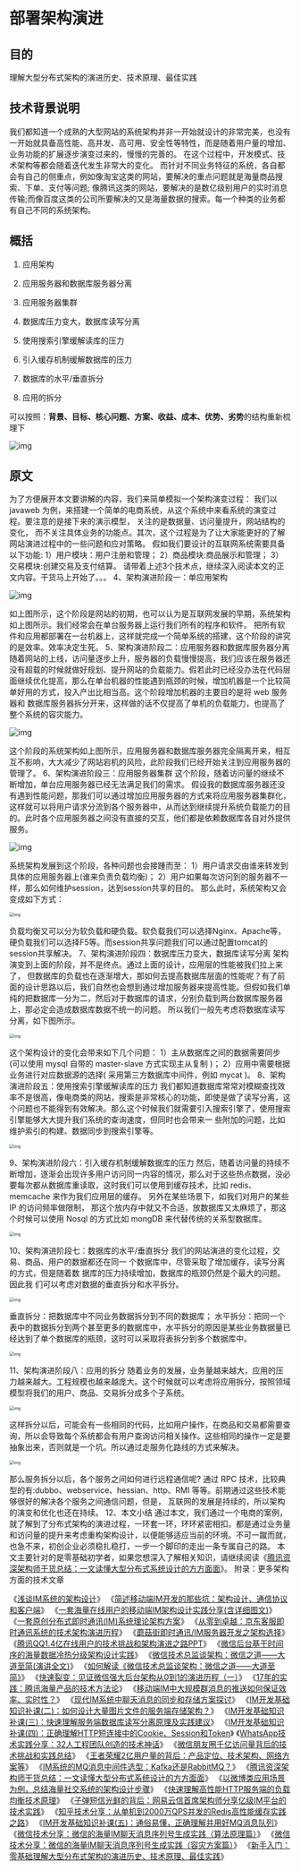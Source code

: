 # 部署架构演进

## 目的

 理解大型分布式架构的演进历史、技术原理、最佳实践
## 技术背景说明
我们都知道一个成熟的大型网站的系统架构并非一开始就设计的非常完美，也没有一开始就具备高性能、高并发、高可用、安全性等特性，而是随着用户量的增加、业务功能的扩展逐步演变过来的，慢慢的完善的。 在这个过程中，开发模式、技术架构等都会随着迭代发生非常大的变化。 而针对不同业务特征的系统，各自都会有自己的侧重点，例如像淘宝这类的网站，要解决的重点问题就是海量商品搜索、下单、支付等问题; 像腾讯这类的网站，要解决的是数亿级别用户的实时消息传输;而像百度这类的公司所要解决的又是海量数据的搜索。每一个种类的业务都有自己不同的系统架构。

## 概括

1. 应用架构
2. 应用服务器和数据库服务器分离
3. 应用服务器集群

4. 数据库压力变大，数据库读写分离
5. 使用搜索引擎缓解读库的压力
6. 引入缓存机制缓解数据库的压力
7. 数据库的水平/垂直拆分
8. 应用的拆分

可以按照：**背景、目标、核心问题、方案、收益、成本、优势、劣势**的结构重新梳理下

![img](../../../../../../images/ar/ar0.png)

## 原文

为了方便展开本文要讲解的内容，我们来简单模拟一个架构演变过程： 我们以 javaweb 为例，来搭建一个简单的电商系统，从这个系统中来看系统的演变过程。要注意的是接下来的演示模型， 关注的是数据量、访问量提升，网站结构的变化， 而不关注具体业务的功能点。其次，这个过程是为了让大家能更好的了解网站演进过程中的一些问题和应对策略。
假如我们要设计的互联网系统需要具备以下功能:
1）用户模块：用户注册和管理；
2）商品模块:商品展示和管理；
3）交易模块:创建交易及支付结算。
请带着上述3个技术点，继续深入阅读本文的正文内容。干货马上开始了。。。
4、架构演进阶段一：单应用架构

![img](../../../../../../images/ar/ar1.webp)


如上图所示，这个阶段是网站的初期，也可以认为是互联网发展的早期，系统架构如上图所示。我们经常会在单台服务器上运行我们所有的程序和软件。 把所有软件和应用都部署在一台机器上，这样就完成一个简单系统的搭建，这个阶段的讲究的是效率。效率决定生死。
5、架构演进阶段二：应用服务器和数据库服务器分离
随着网站的上线，访问量逐步上升，服务器的负载慢慢提高，我们应该在服务器还没有超载的时候就做好规划、提升网站的负载能力。假若此时已经没办法在代码层面继续优化提高，那么在单台机器的性能遇到瓶颈的时候，增加机器是一个比较简单好用的方式，投入产出比相当高。这个阶段增加机器的主要目的是将 web 服务器和 数据库服务器拆分开来，这样做的话不仅提高了单机的负载能力，也提高了整个系统的容灾能力。

![img](../../../../../../images/ar/ar2.webp)

这个阶段的系统架构如上图所示，应用服务器和数据库服务器完全隔离开来，相互互不影响，大大减少了网站宕机的风险，此阶段我们已经开始关注到应用服务器的管理了。
6、架构演进阶段三：应用服务器集群
这个阶段，随着访问量的继续不断增加，单台应用服务器已经无法满足我们的需求。 假设我的数据库服务器还没有遇到性能问题，那我们可以通过增加应用服务器的方式来将应用服务器集群化，这样就可以将用户请求分流到各个服务器中，从而达到继续提升系统负载能力的目的。此时各个应用服务器之间没有直接的交互，他们都是依赖数据库各自对外提供服务。

![img](../../../../../../images/ar/ar3.webp)

系统架构发展到这个阶段，各种问题也会接踵而至：
1）用户请求交由谁来转发到具体的应用服务器上(谁来负责负载均衡)；
2）用户如果每次访问到的服务器不一样，那么如何维护session，达到session共享的目的。
那么此时，系统架构又会变成如下方式：

<img src="../../../../../../images/ar/ar4.webp" alt="img" style="zoom:50%;" />

负载均衡又可以分为软负载和硬负载。软负载我们可以选择Nginx、Apache等，硬负载我们可以选择F5等。而session共享问题我们可以通过配置tomcat的session共享解决。
7、架构演进阶段四：数据库压力变大，数据库读写分离
架构演变到上面的阶段，并不是终点。通过上面的设计，应用层的性能被我们拉上来了， 但数据库的负载也在逐渐增大，那如何去提高数据库层面的性能呢？有了前面的设计思路以后，我们自然也会想到通过增加服务器来提高性能。但假如我们单纯的把数据库一分为二，然后对于数据库的请求，分别负载到两台数据库服务器上，那必定会造成数据库数据不统一的问题。
所以我们一般先考虑将数据库读写分离，如下图所示。

<img src="../../../../../../images/ar/ar5.webp" alt="img" style="zoom:50%;" />

这个架构设计的变化会带来如下几个问题：
1）主从数据库之间的数据需要同步(可以使用 mysql 自带的 master-slave 方式实现主从复制 )；
2）应用中需要根据业务进行对应数据源的选择( 采用第三方数据库中间件，例如 mycat )。
8、架构演进阶段五：使用搜索引擎缓解读库的压力
我们都知道数据库常常对模糊查找效率不是很高，像电商类的网站，搜索是非常核心的功能，即使是做了读写分离，这个问题也不能得到有效解决。那么这个时候我们就需要引入搜索引擎了，使用搜索引擎能够大大提升我们系统的查询速度，但同时也会带来一 些附加的问题，比如维护索引的构建、数据同步到搜索引擎等。

<img src="../../../../../../images/ar/ar6.webp" alt="img" style="zoom:50%;" />

9、架构演进阶段六：引入缓存机制缓解数据库的压力
然后，随着访问量的持续不断增加，逐渐会出现许多用户访问同一内容的情况，那么对于这些热点数据，没必要每次都从数据库重读取，这时我们可以使用到缓存技术，比如 redis、memcache 来作为我们应用层的缓存。
另外在某些场景下，如我们对用户的某些 IP 的访问频率做限制， 那这个放内存中就又不合适，放数据库又太麻烦了，那这个时候可以使用 Nosql 的方式比如 mongDB 来代替传统的关系型数据库。

<img src="../../../../../../images/ar/ar7.webp" alt="img" style="zoom:50%;" />

10、架构演进阶段七：数据库的水平/垂直拆分
我们的网站演进的变化过程，交易、商品、用户的数据都还在同一 个数据库中，尽管采取了增加缓存，读写分离的方式，但是随着数 据库的压力持续增加，数据库的瓶颈仍然是个最大的问题。因此我 们可以考虑对数据的垂直拆分和水平拆分。

<img src="../../../../../../images/ar/ar8.webp" alt="img" style="zoom:50%;" />

垂直拆分：把数据库中不同业务数据拆分到不同的数据库；
水平拆分：把同一个表中的数据拆分到两个甚至更多的数据库中，水平拆分的原因是某些业务数据量已经达到了单个数据库的瓶颈，这时可以采取将表拆分到多个数据库中。

<img src="../../../../../../images/ar/ar9.webp" alt="img" style="zoom:50%;" />

11、架构演进阶段八：应用的拆分
随着业务的发展，业务量越来越大，应用的压力越来越大。工程规模也越来越庞大。这个时候就可以考虑将应用拆分，按照领域模型将我们的用户、商品、交易拆分成多个子系统。

<img src="../../../../../../images/ar/ar10.webp" alt="img" style="zoom:50%;" />


这样拆分以后，可能会有一些相同的代码，比如用户操作，在商品和交易都需要查询，所以会导致每个系统都会有用户查询访问相关操作。这些相同的操作一定是要抽象出来，否则就是一个坑。所以通过走服务化路线的方式来解决。

<img src="../../../../../../images/ar/ar11.webp" alt="img" style="zoom:50%;" />

那么服务拆分以后，各个服务之间如何进行远程通信呢? 通过 RPC 技术，比较典型的有:dubbo、webservice、hessian、http、RMI 等等。前期通过这些技术能够很好的解决各个服务之间通信问题，但是， 互联网的发展是持续的，所以架构的演变和优化也还在持续。
12、本文小结
通过本文，我们通过一个电商的案例，就了解到了分布式架构的演进过程，一环套一环，环环紧密相扣。都是通过业务量和访问量的提升来考虑重构架构设计，以便能够适应当前的环境。不可一蹴而就，也急不来，初创企业必须稳扎稳打，一步一个脚印的走出一条专属自己的路。
本文主要针对的是零基础初学者，如果您想深入了解相关知识，请继续阅读《[腾讯资深架构师干货总结：一文读懂大型分布式系统设计的方方面面](https://link.zhihu.com/?target=http%3A//www.52im.net/thread-1811-1-1.html)》。
附录：更多架构方面的技术文章

《[浅谈IM系统的架构设计](https://link.zhihu.com/?target=http%3A//www.52im.net/thread-307-1-1.html)》
《[简述移动端IM开发的那些坑：架构设计、通信协议和客户端](https://link.zhihu.com/?target=http%3A//www.52im.net/thread-289-1-1.html)》
《[一套海量在线用户的移动端IM架构设计实践分享(含详细图文)](https://link.zhihu.com/?target=http%3A//www.52im.net/thread-812-1-1.html)》
《[一套原创分布式即时通讯(IM)系统理论架构方案](https://link.zhihu.com/?target=http%3A//www.52im.net/thread-151-1-1.html)》
《[从零到卓越：京东客服即时通讯系统的技术架构演进历程](https://link.zhihu.com/?target=http%3A//www.52im.net/thread-152-1-1.html)》
《[蘑菇街即时通讯/IM服务器开发之架构选择](https://link.zhihu.com/?target=http%3A//www.52im.net/thread-31-1-1.html)》
《[腾讯QQ1.4亿在线用户的技术挑战和架构演进之路PPT](https://link.zhihu.com/?target=http%3A//www.52im.net/thread-158-1-1.html)》
《[微信后台基于时间序的海量数据冷热分级架构设计实践](https://link.zhihu.com/?target=http%3A//www.52im.net/thread-895-1-1.html)》
《[微信技术总监谈架构：微信之道——大道至简(演讲全文)](https://link.zhihu.com/?target=http%3A//www.52im.net/thread-200-1-1.html)》
《[如何解读《微信技术总监谈架构：微信之道——大道至简》](https://link.zhihu.com/?target=http%3A//www.52im.net/thread-201-1-1.html)》
《[快速裂变：见证微信强大后台架构从0到1的演进历程（一）](https://link.zhihu.com/?target=http%3A//www.52im.net/thread-168-1-1.html)》
《[17年的实践：腾讯海量产品的技术方法论](https://link.zhihu.com/?target=http%3A//www.52im.net/thread-159-1-1.html)》
《[移动端IM中大规模群消息的推送如何保证效率、实时性？](https://link.zhihu.com/?target=http%3A//www.52im.net/thread-1221-1-1.html)》
《[现代IM系统中聊天消息的同步和存储方案探讨](https://link.zhihu.com/?target=http%3A//www.52im.net/thread-1230-1-1.html)》
《[IM开发基础知识补课(二)：如何设计大量图片文件的服务端存储架构？](https://link.zhihu.com/?target=http%3A//www.52im.net/thread-1356-1-1.html)》
《[IM开发基础知识补课(三)：快速理解服务端数据库读写分离原理及实践建议](https://link.zhihu.com/?target=http%3A//www.52im.net/thread-1366-1-1.html)》
《[IM开发基础知识补课(四)：正确理解HTTP短连接中的Cookie、Session和Token](https://link.zhihu.com/?target=http%3A//www.52im.net/thread-1525-1-1.html)》
《[WhatsApp技术实践分享：32人工程团队创造的技术神话](https://link.zhihu.com/?target=http%3A//www.52im.net/thread-1542-1-1.html)》
《[微信朋友圈千亿访问量背后的技术挑战和实践总结](https://link.zhihu.com/?target=http%3A//www.52im.net/thread-1569-1-1.html)》
《[王者荣耀2亿用户量的背后：产品定位、技术架构、网络方案等](https://link.zhihu.com/?target=http%3A//www.52im.net/thread-1595-1-1.html)》
《[IM系统的MQ消息中间件选型：Kafka还是RabbitMQ？](https://link.zhihu.com/?target=http%3A//www.52im.net/thread-1647-1-1.html)》
《[腾讯资深架构师干货总结：一文读懂大型分布式系统设计的方方面面](https://link.zhihu.com/?target=http%3A//www.52im.net/thread-1811-1-1.html)》
《[以微博类应用场景为例，总结海量社交系统的架构设计步骤](https://link.zhihu.com/?target=http%3A//www.52im.net/thread-1910-1-1.html)》
《[快速理解高性能HTTP服务端的负载均衡技术原理](https://link.zhihu.com/?target=http%3A//www.52im.net/thread-1950-1-1.html)》
《[子弹短信光鲜的背后：网易云信首席架构师分享亿级IM平台的技术实践](https://link.zhihu.com/?target=http%3A//www.52im.net/thread-1961-1-1.html)》
《[知乎技术分享：从单机到2000万QPS并发的Redis高性能缓存实践之路](https://link.zhihu.com/?target=http%3A//www.52im.net/thread-1968-1-1.html)》
《[IM开发基础知识补课(五)：通俗易懂，正确理解并用好MQ消息队列](https://link.zhihu.com/?target=http%3A//www.52im.net/thread-1979-1-1.html)》
《[微信技术分享：微信的海量IM聊天消息序列号生成实践（算法原理篇）](https://link.zhihu.com/?target=http%3A//www.52im.net/thread-1998-1-1.html)》
《[微信技术分享：微信的海量IM聊天消息序列号生成实践（容灾方案篇）](https://link.zhihu.com/?target=http%3A//www.52im.net/thread-1999-1-1.html)》
《[新手入门：零基础理解大型分布式架构的演进历史、技术原理、最佳实践](https://link.zhihu.com/?target=http%3A//www.52im.net/thread-2007-1-1.html)》